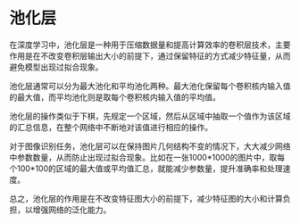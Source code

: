 # 池化层

在深度学习中，池化层是一种用于压缩数据量和提高计算效率的卷积层技术，主要作用是在不改变卷积层输出大小的前提下，通过保留特征的方式减少特征量，从而避免模型出现过拟合现象。

池化层通常可以分为最大池化和平均池化两种。最大池化保留每个卷积核内输入值的最大值，而平均池化则是取每个卷积核内输入值的平均值。

池化层的操作类似于下棋，先规定一个区域，然后从区域中抽取一个值作为该区域的汇总信息，在整个网络中不断地对该值进行相应的操作。

对于图像识别任务，池化层可以在保持图片几何结构不变的情况下，大大减少网络中参数数量，从而防止出现过拟合现象。比如在一张1000*1000的图片中，取每个100\*100的区域的最大值或平均值汇总，就能减少参数量，提升准确率和处理速度。

总之，池化层的作用是在不改变特征图大小的前提下，减少特征图的大小和计算负担，以增强网络的泛化能力。